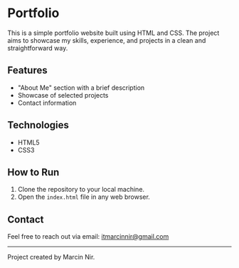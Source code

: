 # Portfolio

This is a simple portfolio website built using HTML and CSS. The project aims to showcase my skills, experience, and projects in a clean and straightforward way.

## Features

- "About Me" section with a brief description
- Showcase of selected projects
- Contact information

## Technologies

- HTML5
- CSS3

## How to Run

1. Clone the repository to your local machine.
2. Open the `index.html` file in any web browser.

## Contact

Feel free to reach out via email: itmarcinnir@gmail.com

---

Project created by Marcin Nir.
